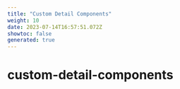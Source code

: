 ```yaml
---
title: "Custom Detail Components"
weight: 10
date: 2023-07-14T16:57:51.072Z
showtoc: false
generated: true
---
```

<!-- This file was generated from the Vendure source. Do not modify. Instead, re-run the "docs:build" script -->


# custom-detail-components